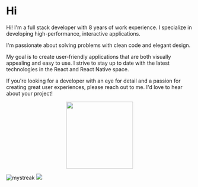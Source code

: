 # Hi

Hi! I'm a full stack developer with 8 years of work experience. I specialize in developing high-performance, interactive applications.

I'm passionate about solving problems with clean code and elegant design. 

My goal is to create user-friendly applications that are both visually appealing and easy to use. I strive to stay up to date with the latest technologies in the React and React Native space.

If you're looking for a developer with an eye for detail and a passion for creating great user experiences, please reach out to me. I'd love to hear about your project!


<p align="center">
<a href="https://github.com/bradjin8">
  <img height="180em" src="https://github-readme-stats-eight-theta.vercel.app/api?username=bradjin8&show_icons=true&theme=radical&include_all_commits=true&count_private=true"/>
</a>
</p>

<!-- <img src="https://myreadme.vercel.app/api/embed/bradjin8?panels=userstatistics,toprepositories,toplanguages,commitgraph" alt="reimaginedreadme" /> -->
<img src="https://github-readme-streak-stats.herokuapp.com/?user=bradjin8&theme=tokyonight" alt="mystreak"/>
<img src="https://github-profile-trophy.vercel.app/?username=bradjin8&theme=juicyfresh&no-bg=true" />

<!-- Follow me on instagram --
<a href="https://drive.google.com/file/d/1rqGAAgXRP__7CLPrW-0l-nZAiYPIYDJD/view?usp=drive_link"></a>
<!-- -->
